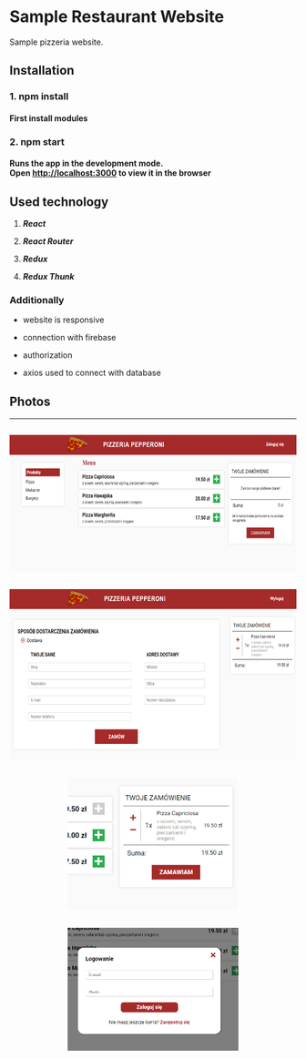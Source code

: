 # Sample Restaurant Website

Sample pizzeria website.

## Installation

### 1. npm install

#### First install modules

### 2. npm start

#### Runs the app in the development mode.</br>Open [http://localhost:3000](http://localhost:3000) to view it in the browser

## Used technology

1. **_React_**

2. **_React Router_**

3. **_Redux_**

4. **_Redux Thunk_**

### Additionally

- website is responsive

- connection with firebase

- authorization

- axios used to connect with database

## Photos

---

<div style="display: flex; flex-direction: column; align-items: center">

<img src="./src/assets/photo1.png"
     alt="Markdown Monster icon"
     style="width: 600px; height: 240px"/>

<img src="./src/assets/photo4.png"
     alt="Markdown Monster icon"
     style="width: 600px; height: 300px"/>

<img src="./src/assets/photo2.png"
     alt="Markdown Monster icon"
     style="width: 300px"/>

<img src="./src/assets/photo3.png"
     alt="Markdown Monster icon"
     style="width: 300px"/>

</div>
